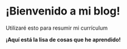 # ¡Bienvenido a mi blog!

Utilizaré esto para resumir mi currículum

<b> ¡Aquí está la lisa de cosas que he aprendido! </b>
